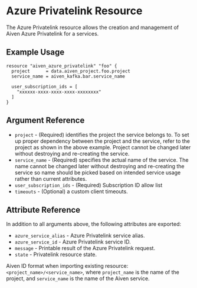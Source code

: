 # Azure Privatelink Resource

The Azure Privatelink resource allows the creation and management of Aiven Azure Privatelink for a services.

## Example Usage

```hcl
resource "aiven_azure_privatelink" "foo" {
  project      = data.aiven_project.foo.project
  service_name = aiven_kafka.bar.service_name

  user_subscription_ids = [
    "xxxxxx-xxxx-xxxx-xxxx-xxxxxxxx"
  ]
}
```

## Argument Reference

* `project` - (Required) identifies the project the service belongs to. To set up proper dependency between the project
  and the service, refer to the project as shown in the above example. Project cannot be changed later without
  destroying and re-creating the service.
* `service_name` - (Required) specifies the actual name of the service. The name cannot be changed later without
  destroying and re-creating the service so name should be picked based on intended service usage rather than current
  attributes.
* `user_subscription_ids` - (Required) Subscription ID allow list
* `timeouts` - (Optional) a custom client timeouts.

## Attribute Reference

In addition to all arguments above, the following attributes are exported:

* `azure_service_alias` - Azure Privatelink service alias.
* `azure_service_id` - Azure Privatelink service ID.
* `message` - Printable result of the Azure Privatelink request.
* `state` - Privatelink resource state.

Aiven ID format when importing existing resource: `<project_name>/<service_name>`, where `project_name`
is the name of the project, and `service_name` is the name of the Aiven service.
